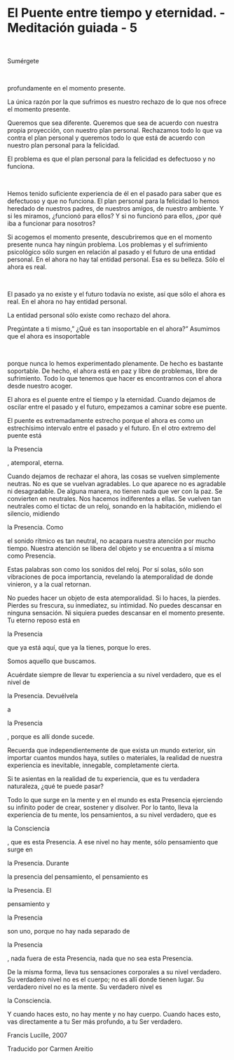 # El Puente entre tiempo y eternidad. - Meditación guiada - 5

&nbsp; 

Sum&eacute;rgete

&nbsp; 

profundamente en el momento presente.

La &uacute;nica raz&oacute;n por la que sufrimos es nuestro rechazo de lo que nos ofrece el momento presente.

Queremos que sea diferente. Queremos que sea de acuerdo con nuestra propia proyecci&oacute;n, con nuestro plan personal. Rechazamos todo lo que va contra el plan personal y queremos todo lo que est&aacute; de acuerdo con nuestro plan personal para la felicidad.

El problema es que el plan personal para la felicidad es defectuoso y no funciona.

&nbsp; 

Hemos tenido suficiente experiencia de &eacute;l en el pasado para saber que es defectuoso y que no funciona. El plan personal para la felicidad lo hemos heredado de nuestros padres, de nuestros amigos, de nuestro ambiente. Y si les miramos, &iquest;funcion&oacute; para ellos? Y si no funcion&oacute; para ellos, &iquest;por qu&eacute; iba a funcionar para nosotros?

Si acogemos el momento presente, descubriremos que en el momento presente nunca hay ning&uacute;n problema. Los problemas y el sufrimiento psicol&oacute;gico s&oacute;lo surgen en relaci&oacute;n al pasado y el futuro de una entidad personal. En el ahora no hay tal entidad personal. Esa es su belleza. S&oacute;lo el ahora es real.

&nbsp; 

El pasado ya no existe y el futuro todav&iacute;a no existe, as&iacute; que s&oacute;lo el ahora es real. En el ahora no hay entidad personal.

La entidad personal s&oacute;lo existe como rechazo del ahora. 

Preg&uacute;ntate a ti mismo,&rdquo; &iquest;Qu&eacute; es tan insoportable en el ahora?&rdquo; Asumimos que el ahora es insoportable

&nbsp; 

porque nunca lo hemos experimentado plenamente. De hecho es bastante soportable. De hecho, el ahora est&aacute; en paz y libre de problemas, libre de sufrimiento. Todo lo que tenemos que hacer es encontrarnos con el ahora desde nuestro acoger.

El ahora es el puente entre el tiempo y la eternidad. Cuando dejamos de oscilar entre el pasado y el futuro, empezamos a caminar sobre ese puente.

El puente es extremadamente estrecho porque el ahora es como un estrech&iacute;simo intervalo entre el pasado y el futuro. En el otro extremo del puente est&aacute; 

la Presencia

, atemporal, eterna.

Cuando dejamos de rechazar el ahora, las cosas se vuelven simplemente neutras. No es que se vuelvan agradables. Lo que aparece no es agradable ni desagradable. De alguna manera, no tienen nada que ver con la paz. Se convierten en neutrales. Nos hacemos indiferentes a ellas. Se vuelven tan neutrales como el tictac de un reloj, sonando en la habitaci&oacute;n, midiendo el silencio, midiendo 

la Presencia. Como

 el sonido r&iacute;tmico es tan neutral, no acapara nuestra atenci&oacute;n por mucho tiempo. Nuestra atenci&oacute;n se libera del objeto y se encuentra a s&iacute; misma como Presencia.

Estas palabras son como los sonidos del reloj. Por s&iacute; solas, s&oacute;lo son vibraciones de poca importancia, revelando la atemporalidad de donde vinieron, y a la cual retornan.

No puedes hacer un objeto de esta atemporalidad. Si lo haces, la pierdes. Pierdes su frescura, su inmediatez, su intimidad. No puedes descansar en ninguna sensaci&oacute;n. Ni siquiera puedes descansar en el momento presente. Tu eterno reposo est&aacute; en 

la Presencia

 que ya est&aacute; aqu&iacute;, que ya la tienes, porque lo eres.

Somos aquello que buscamos.

Acu&eacute;rdate siempre de llevar tu experiencia a su nivel verdadero, que es el nivel de 

la Presencia. Devu&eacute;lvela

 a 

la Presencia

, porque es all&iacute; donde sucede.

Recuerda que independientemente de que exista un mundo exterior, sin importar cuantos mundos haya, sutiles o materiales, la realidad de nuestra experiencia es inevitable, innegable, completamente cierta.

Si te asientas en la realidad de tu experiencia, que es tu verdadera naturaleza, &iquest;qu&eacute; te puede pasar?

Todo lo que surge en la mente y en el mundo es esta Presencia ejerciendo su infinito poder de crear, sostener y disolver. Por lo tanto, lleva la experiencia de tu mente, los pensamientos, a su nivel verdadero, que es 

la Consciencia

, que es esta Presencia. A ese nivel no hay mente, s&oacute;lo pensamiento que surge en 

la Presencia. Durante

 la presencia del pensamiento, el pensamiento es 

la Presencia. El

 pensamiento y 

la Presencia

 son uno, porque no hay nada separado de 

la Presencia

, nada fuera de esta Presencia, nada que no sea esta Presencia.

De la misma forma, lleva tus sensaciones corporales a su nivel verdadero. Su verdadero nivel no es el cuerpo; no es all&iacute; donde tienen lugar. Su verdadero nivel no es la mente. Su verdadero nivel es 

la Consciencia.

Y cuando haces esto, no hay mente y no hay cuerpo. Cuando haces esto, vas directamente a tu Ser m&aacute;s profundo, a tu Ser verdadero.

Francis Lucille, 2007

Traducido por Carmen Areitio 

